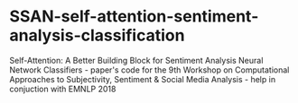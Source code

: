 # SSAN-self-attention-sentiment-analysis-classification
Self-Attention: A Better Building Block for Sentiment Analysis Neural Network Classifiers - paper's code for the 9th Workshop on Computational Approaches to Subjectivity, Sentiment &amp; Social Media Analysis - help in conjuction with EMNLP 2018
